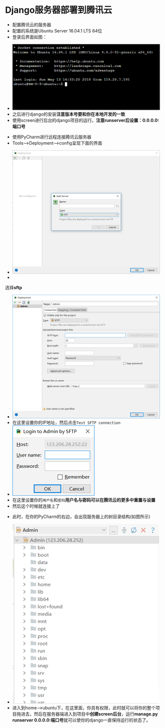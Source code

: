 # Django服务器部署到腾讯云
+ 配置腾讯云的服务器
 + 配置的系统是Ubuntu Server 16.04.1 LTS 64位
 + 登录后界面如图：
  - ![](../image/TencentServerLogin.png)
  - 之后进行django的安装**注意版本号要和你在本地开发的一致**
  - 使用screen进行后台的django项目的运行。**注意runserver后设置：0.0.0.0:端口号**

+ 使用PyCharm进行远程连接腾讯云服务器
 + Tools-->Deployment-->config呈现下面的界面
  - ![](../image/PyCharmAddServer.png)
  -
  选择**sftp**
  - ![](../image/PyCharmDeployment.png)
  - 在这里设置你的IP地址，然后点击`Test SFTP connection`
  - ![](../image/PyCharmTestConnection.png)
  - 在这里设置你的`用户名`和`密码`**用户名与密码可以在腾讯云的更多中重置与设置**
  - 然后这个时候就连接上了
 + 此时，在你的PyCharm的右边，会出现服务器上的树目录结构(如图所示)
  - ![](../image/PyCharmAdmin.png)
  - 进入到home-->ubuntu下，在这里面，你具有权限，此时就可以将你的整个项目拖进去，然后在服务器端进入到项目中**创建screen后台**，运行**manage.py runserver 0.0.0.0:端口号**就可以使你的django一直保持运行的状态了。
